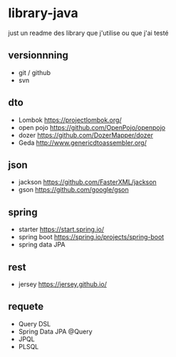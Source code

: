 # library-java
just un readme des library que j'utilise ou que j'ai testé

## versionnning
- git / github
- svn


## dto
- Lombok https://projectlombok.org/
- open pojo https://github.com/OpenPojo/openpojo
- dozer https://github.com/DozerMapper/dozer
- Geda http://www.genericdtoassembler.org/

## json

- jackson https://github.com/FasterXML/jackson
- gson https://github.com/google/gson

## spring

- starter https://start.spring.io/
- spring boot https://spring.io/projects/spring-boot
- spring data JPA

## rest 

- jersey https://jersey.github.io/


## requete 
- Query DSL
- Spring Data JPA @Query
- JPQL
- PLSQL
